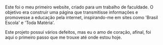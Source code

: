 Este foi o meu primeiro website, criado para um trabalho de faculdade. O objetivo era construir uma página que transmitisse informações e promovesse a educação pela internet, inspirando-me em sites como 'Brasil Escola' e 'Toda Matéria'.

Este projeto possui vários defeitos, mas eu o amo de coração, afinal, foi aqui o primeiro passo que me trouxe até onde estou hoje.
